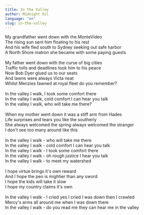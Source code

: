 ```yaml
---
title: In the Valley
author: Midnight Oil
language: "en"
slug: in-the-valley
---
```

My grandfather went down with the MonteVideo   
The rising sun sent him floating to his rest   
And his wife fled south to Sydney seeking out safe harbor   
A North Shore matron she became with some paying guests   
&nbsp;   
My father went down with the curse of big cities   
Traffic tolls and deadlines took him to his peace   
Now Bob Dyer glued us to our seats   
And lawns were always Victa neat   
Whilst Menzies fawned at royal fleet do you remember?   
&nbsp;   
In the valley I walk, I took some comfort there   
In the valley I walk, cold comfort I can hear you talk   
In the valley I walk, who will take me there?   
&nbsp;   
When my mother went down it was a stiff arm from Hades   
Life surprises and tears you like the southerly   
She always welcomed the spring always welcomed the stranger   
I don't see too many around like this   
&nbsp;   
In the valley I walk - who will take me there   
In the valley I walk - cold comfort I can hear you talk   
In the valley I walk - I took some comfort there   
In the valley I walk - oh rough justice I hear you talk   
In the valley I walk - to meet my watershed   
&nbsp;   
I hope virtue brings it's own reward   
And I hope the pen is mightier than any sword   
I hope the kids will take it slow   
I hope my country claims it's own   
&nbsp;   
In the valley I walk - I cried yes I cried I was down then I crawled   
Mercy's arms all around me when I was down there   
In the valley I walk - do you read me they can hear me in the valley   
